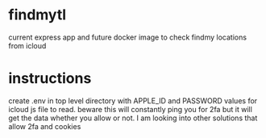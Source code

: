 # findmytl
current express app and future docker image to check findmy locations from icloud

# instructions
create .env in top level directory with APPLE_ID and PASSWORD values for icloud js file to read. beware this will constantly ping you for 2fa but it will get the data whether you allow or not. I am looking into other solutions that allow 2fa and cookies